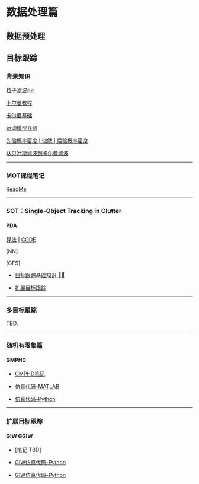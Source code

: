 # 数据处理篇

## 数据预处理

## 目标跟踪

### 背景知识

[粒子滤波🔥🔥](./目标跟踪篇/Particlefilter.md)

[卡尔曼教程](./目标跟踪篇/kalman.md)

[卡尔曼基础](./目标跟踪篇/目标跟踪基础知识/卡尔曼系列/README.md)

[运动模型介绍](./目标跟踪篇/目标跟踪基础知识/卡尔曼系列/运动模型.md)

[先验概率密度 | 似然 | 后验概率密度](https://blog.shipengx.com/archives/9fb25cec.html)

[从贝叶斯滤波到卡尔曼滤波](https://blog.shipengx.com/archives/3bb74af.html)

---

### MOT课程笔记
[ReadMe](./目标跟踪篇/MOT_Course/MOT/README.md)

---

### SOT：Single-Object Tracking in Clutter
#### PDA
[算法](./目标跟踪篇/PDA.md) |  [CODE](./目标跟踪篇/Stone_Soup/07_PDATutorial.ipynb)

[NN]

[GFS]

- [目标跟踪基础知识 ✍🏻](./目标跟踪篇/目标跟踪基础知识/README.md)

- [扩展目标跟踪](./目标跟踪篇/扩展目标跟踪/README.md)

---

### 多目标跟踪
TBD.

---

### 随机有限集篇

#### GMPHD

- [GMPHD笔记](./note/GMPHD.md)
  
- [仿真代码-MATLAB](./code/rfs_tracking_toolbox_updated/)

- [仿真代码-Python](./code/python_ver/gmphd_giw_ggiw/gmphd_demo.py)
  

---

### 扩展目标跟踪

#### GIW GGIW

- [笔记 TBD]

- [GIW仿真代码-Python](./code/python_ver/gmphd_giw_ggiw/giw_filter.py)

- [GIW仿真代码-Python](./code/python_ver/gmphd_giw_ggiw/ggiw_filter.py)

